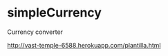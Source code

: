 simpleCurrency
==============

Currency converter

http://vast-temple-6588.herokuapp.com/plantilla.html
